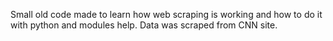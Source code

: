 Small old code made to learn how web scraping is working and how to do it with python and modules help.
Data was scraped from CNN site.
